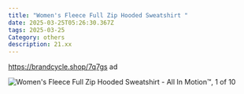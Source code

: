 ```yaml
---
title: "Women's Fleece Full Zip Hooded Sweatshirt "
date: 2025-03-25T05:26:30.367Z
tags: 2025-03-25
Category: others
description: 21.xx
---
```

https://brandcycle.shop/7q7gs   ad 

![Women's Fleece Full Zip Hooded Sweatshirt - All In Motion™, 1 of 10](https://target.scene7.com/is/image/Target/GUEST_4bb3406c-3cfb-4d6b-8f3f-4291a51eb126?wid=475&hei=475&qlt=80&fmt=webp)

<!--EndFragment-->